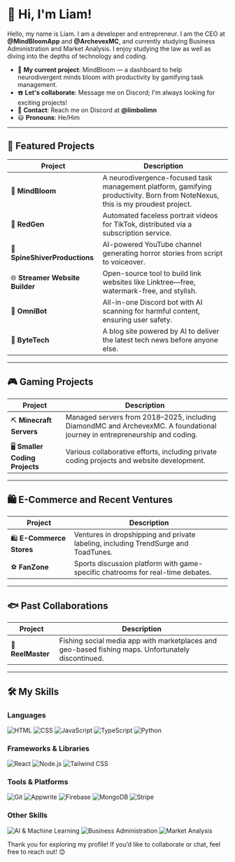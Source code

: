 # 👋 Hi, I'm Liam! 

Hello, my name is Liam. I am a developer and entrepreneur. I am the CEO at **@MindBloomApp** and **@ArchevexMC**, and currently studying Business Administration and Market Analysis. I enjoy studying the law as well as diving into the depths of technology and coding.

- 🧠 **My current project**: MindBloom — a dashboard to help neurodivergent minds bloom with productivity by gamifying task management.  
- ☎️ **Let's collaborate**: Message me on Discord; I'm always looking for exciting projects!  
- 📧 **Contact**: Reach me on Discord at **@limbolimn**  
- 😃 **Pronouns**: He/Him  

---

## 🚀 Featured Projects

| Project | Description |
|---------|-------------|
| 🌱 **MindBloom** | A neurodivergence-focused task management platform, gamifying productivity. Born from NoteNexus, this is my proudest project. |
| 🎥 **RedGen** | Automated faceless portrait videos for TikTok, distributed via a subscription service. |
| 👻 **SpineShiverProductions** | AI-powered YouTube channel generating horror stories from script to voiceover. |
| 🌐 **Streamer Website Builder** | Open-source tool to build link websites like Linktree—free, watermark-free, and stylish. |
| 🤖 **OmniBot** | All-in-one Discord bot with AI scanning for harmful content, ensuring user safety. |
| 📰 **ByteTech** | A blog site powered by AI to deliver the latest tech news before anyone else. |

---

## 🎮 Gaming Projects

| Project | Description |
|---------|-------------|
| ⛏️ **Minecraft Servers** | Managed servers from 2018–2025, including DiamondMC and ArchevexMC. A foundational journey in entrepreneurship and coding. |
| 🖥️ **Smaller Coding Projects** | Various collaborative efforts, including private coding projects and website development. |

---

## 🛍️ E-Commerce and Recent Ventures

| Project | Description |
|---------|-------------|
| 🛍️ **E-Commerce Stores** | Ventures in dropshipping and private labeling, including TrendSurge and ToadTunes. |
| ⚽ **FanZone** | Sports discussion platform with game-specific chatrooms for real-time debates. |

---

## 🐟 Past Collaborations

| Project | Description |
|---------|-------------|
| 🎣 **ReelMaster** | Fishing social media app with marketplaces and geo-based fishing maps. Unfortunately discontinued. |

---

## 🛠️ My Skills

### **Languages**
![HTML](https://img.shields.io/badge/-HTML-E34F26?logo=html5&logoColor=white&style=for-the-badge)
![CSS](https://img.shields.io/badge/-CSS-1572B6?logo=css3&logoColor=white&style=for-the-badge)
![JavaScript](https://img.shields.io/badge/-JavaScript-F7DF1E?logo=javascript&logoColor=black&style=for-the-badge)
![TypeScript](https://img.shields.io/badge/-TypeScript-3178C6?logo=typescript&logoColor=white&style=for-the-badge)
![Python](https://img.shields.io/badge/-Python-3776AB?logo=python&logoColor=white&style=for-the-badge)

### **Frameworks & Libraries**
![React](https://img.shields.io/badge/-React-61DAFB?logo=react&logoColor=black&style=for-the-badge)
![Node.js](https://img.shields.io/badge/-Node.js-339933?logo=node.js&logoColor=white&style=for-the-badge)
![Tailwind CSS](https://img.shields.io/badge/-Tailwind_CSS-06B6D4?logo=tailwindcss&logoColor=white&style=for-the-badge)

### **Tools & Platforms**
![Git](https://img.shields.io/badge/-Git-F05032?logo=git&logoColor=white&style=for-the-badge)
![Appwrite](https://img.shields.io/badge/-Appwrite-F02E65?logo=appwrite&logoColor=white&style=for-the-badge)
![Firebase](https://img.shields.io/badge/-Firebase-FFCA28?logo=firebase&logoColor=black&style=for-the-badge)
![MongoDB](https://img.shields.io/badge/-MongoDB-47A248?logo=mongodb&logoColor=white&style=for-the-badge)
![Stripe](https://img.shields.io/badge/-Stripe-008CDD?logo=stripe&logoColor=white&style=for-the-badge)

### **Other Skills**
![AI & Machine Learning](https://img.shields.io/badge/-AI_&_Machine_Learning-9900FF?style=for-the-badge)
![Business Administration](https://img.shields.io/badge/-Business_Administration-FF6347?style=for-the-badge)
![Market Analysis](https://img.shields.io/badge/-Market_Analysis-32CD32?style=for-the-badge)


Thank you for exploring my profile! If you’d like to collaborate or chat, feel free to reach out! 😊
